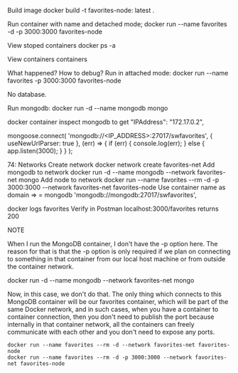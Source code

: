 

Build image
    docker build -t favorites-node: latest .

Run container with name and detached mode;
    docker run --name favorites -d -p 3000:3000 favorites-node


View stoped containers
    docker ps -a

View containers
    containers

What happened? How to debug? Run in attached mode:
    docker run --name favorites -p 3000:3000 favorites-node

No database.

Run mongodb:
    docker run -d --name mongodb mongo

docker container inspect mongodb to get "IPAddress": "172.17.0.2",

mongoose.connect(
  'mongodb://<IP_ADDRESS>:27017/swfavorites',
  { useNewUrlParser: true },
  (err) => {
    if (err) {
      console.log(err);
    } else {
      app.listen(3000);
    }
  }
);


74: Networks
Create network
    docker network create favorites-net
Add mongodb to network
    docker run -d --name mongodb --network favorites-net mongo
Add node to network
    docker run --name favorites --rm -d -p 3000:3000 --network favorites-net favorites-node
Use container name as domain => <container> = mongodb
  'mongodb://mongodb:27017/swfavorites',

docker logs favorites
Verify in Postman
    localhost:3000/favorites returns 200

NOTE

When I run the MongoDB container, I don't have the -p option here. The reason for that is that the -p option is only required
if we plan on connecting to something in that container from our local host machine or from outside the container network.

docker run -d --name mongodb --network favorites-net mongo

Now, in this case, we don't do that. The only thing which connects to this MongoDB container will be our favorites container,
which will be part of the same Docker network, and in such cases, when you have a container to container connection,
then you don't need to publish the port because internally in that container network,
all the containers can freely communicate with each other and you don't need to expose any ports.

    docker run --name favorites --rm -d --network favorites-net favorites-node
    docker run --name favorites --rm -d -p 3000:3000 --network favorites-net favorites-node